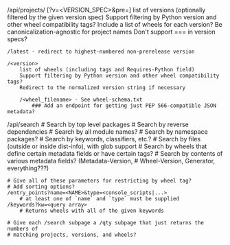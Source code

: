 /api/projects/<project> [?v=<VERSION_SPEC>&pre=<BOOL>]
    list of versions (optionally filtered by the given version spec)
    Support filtering by Python version and other wheel compatibility tags?
    Include a list of wheels for each version?
    Be canonicalization-agnostic for project names
    Don't support === in version specs?

    /latest - redirect to highest-numbered non-prerelease version

    /<version>
        list of wheels (including tags and Requires-Python field)
        Support filtering by Python version and other wheel compatibility tags?
        Redirect to the normalized version string if necessary

        /<wheel_filename> - See wheel-schema.txt
            ### Add an endpoint for getting just PEP 566-compatible JSON metadata?


/api/search
    # Search by top level packages
    # Search by reverse dependencies
    # Search by all module names?
    # Search by namespace packages?
    # Search by keywords, classifiers, etc.?
    # Search by files (outside or inside dist-info), with glob support
    # Search by wheels that define certain metadata fields or have certain tags?
    # Search by contents of various metadata fields? (Metadata-Version,
    #    Wheel-Version, Generator, everything???)

    # Give all of these parameters for restricting by wheel tag?
    # Add sorting options?
    /entry_points?name=<NAME>&type=<console_scripts|...>
        # at least one of `name` and `type` must be supplied
    /keywords?kw=<query array>
        # Returns wheels with all of the given keywords

    # Give each /search subpage a /qty subpage that just returns the numbers of
    # matching projects, versions, and wheels?
